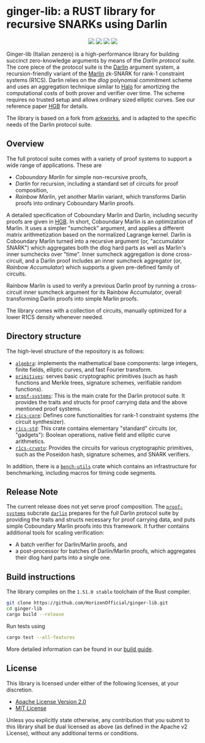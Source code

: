 # ginger-lib: a RUST library for recursive SNARKs using Darlin

<!-- The traviis links do work as soon as the ci is properly configured for master? -->
<p align="center">
    <a href="https://github.com/HorizenOfficial/ginger-lib/tree/master/AUTHORS"><img src="https://avatars.githubusercontent.com/u/29291571?s=20&v=4",style="width: 5vw"></a>
    <a href="https://travis-ci.com/github/HorizenOfficial/ginger-lib"><img src="https://app.travis-ci.com/HorizenOfficial/ginger-lib.svg?branch=master"></a>
    <a href="https://github.com/HorizenOfficial/ginger-lib/tree/master/LICENSE-APACHE"><img src="https://img.shields.io/badge/license-APACHE-blue.svg"></a>
   <a href="https://github.com/HorizenOfficial/ginger-lib/tree/master/LICENSE-MIT"><img src="https://img.shields.io/badge/license-MIT-blue.svg"></a>
</p>


Ginger-lib (Italian zenzero) is a high-performance library for building succinct zero-knowledge arguments by means of the *Darlin protocol suite*. The core piece of the protocol suite is the [Darlin](https://eprint.iacr.org/2021/930) argument system, a recursion-friendly variant of the [Marlin](https://eprint.iacr.org/2019/1047) zk-SNARK for rank-1 constraint systems (R1CS). Darlin relies on the *dlog* polynomial commitment scheme and uses an aggregation technique similar to [Halo](https://eprint.iacr.org/2019/1021) for amortizing the computational costs of both prover and verifier over time. The scheme requires no trusted setup and allows ordinary sized elliptic curves. See our reference paper [HGB](https://eprint.iacr.org/2021/930) for details.

The library is based on a fork from [arkworks](https://github.com/arkworks-rs/), and is adapted to the specific needs of the Darlin protocol suite. 

## Overview

The full protocol suite comes with a variety of proof systems to support a wide range of applications. 
These are

- *Coboundary Marlin* for simple non-recursive proofs, 
- *Darlin* for recursion, including a standard set of circuits for proof composition,
- *Rainbow Marlin*, yet another Marlin variant, which transforms Darlin proofs into ordinary Coboundary Marlin proofs.   

A detailed specification of  Coboundary Marlin and Darlin, including security proofs are given in [HGB](https://eprint.iacr.org/2021/930.pdf). In short, Coboundary Marlin is an optimization of Marlin. It uses a simpler "sumcheck" argument, and applies a different matrix arithmetization based on the normalized Lagrange kernel. Darlin is Coboundary Marlin turned into a recursive argument (or, "accumulator SNARK") which aggregates both the dlog hard parts as well as Marlin's inner sumchecks over "time". Inner sumcheck aggregation is done cross-circuit, and a Darlin proof includes an inner sumcheck aggregator (or, *Rainbow Accumulator*) which supports a given pre-defined family of circuits. 

Rainbow Marlin is used to verify a previous Darlin proof by running a cross-circuit inner sumcheck argument for its Rainbow Accumulator, overall transforming Darlin proofs into simple Marlin proofs.

The library comes with a collection of circuits, manually optimized for a lower R1CS density whenever needed.  

## Directory structure

The high-level structure of the repository is as follows:

* [`algebra`](algebra):  implements the mathematical base components:  large integers, finite fields, elliptic curves, and fast Fourier transform.
* [`primitives`](primitives): serves basic cryptographic primitives (such as hash functions and Merkle trees, signature schemes, verifiable random functions).
* [`proof-systems`](proof-systems): This is the main crate for the Darlin protocol suite. It provides the traits and structs for proof carrying data and the above mentioned proof systems. 
* [`r1cs-core`](r1cs/core): Defines core functionalities for rank-1 constraint systems (the circuit synthesizer). 
* [`r1cs-std`](r1cs/gadgets/std): This crate contains elementary "standard" circuits (or, "gadgets"): Boolean operations, native field and elliptic curve arithmetics.  
* [`r1cs-crypto`](r1cs/gadgets/crypto): Provides the circuits for various cryptographic primitives, such as the Poseidon hash, signature schemes, and SNARK verifiers.

In addition, there is a  [`bench-utils`](bench-utils) crate which contains an infrastructure for benchmarking, including macros for timing code segments. 

## Release Note

The current release does not yet serve proof composition. The [`proof-systems`](proof-systems) subcrate [`darlin`](proof-systems/src/darlin) prepares for the full Darlin protocol suite by providing the traits and structs necessary for proof carrying data, and puts simple Coboundary Marlin proofs into this framework. It further contains additional tools for scaling verification:
- A batch verifier for Darlin/Marlin proofs, and 
- a post-processor for batches of Darlin/Marlin proofs, which aggregates their dlog hard parts into a single one.

## Build instructions

The library compiles on the `1.51.0 stable` toolchain of the Rust compiler. 
```bash
git clone https://github.com/HorizenOfficial/ginger-lib.git
cd ginger-lib
cargo build --release
```
Run tests using
```bash
cargo test --all-features 
```
More detailed information can be found in our [build guide](build_guide.md).


## License

This library is licensed under either of the following licenses, at your discretion.

 * [Apache License Version 2.0](LICENSE-APACHE)
 * [MIT License](LICENSE-MIT)

Unless you explicitly state otherwise, any contribution that you submit to this library shall be dual licensed as above (as defined in the Apache v2 License), without any additional terms or conditions.
